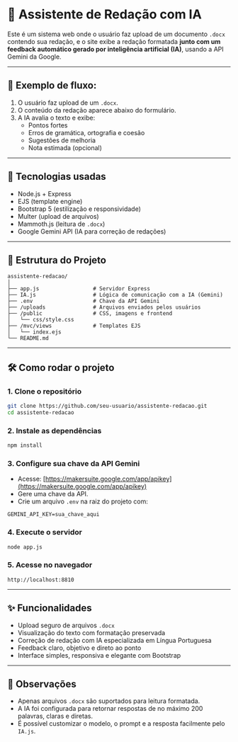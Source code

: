 # 🧠 Assistente de Redação com IA

Este é um sistema web onde o usuário faz upload de um documento `.docx` contendo sua redação, e o site exibe a redação formatada **junto com um feedback automático gerado por inteligência artificial (IA)**, usando a API Gemini da Google.

---

## 📸 Exemplo de fluxo:

1. O usuário faz upload de um `.docx`.
2. O conteúdo da redação aparece abaixo do formulário.
3. A IA avalia o texto e exibe:
   - Pontos fortes
   - Erros de gramática, ortografia e coesão
   - Sugestões de melhoria
   - Nota estimada (opcional)

---

## 🚀 Tecnologias usadas

- Node.js + Express
- EJS (template engine)
- Bootstrap 5 (estilização e responsividade)
- Multer (upload de arquivos)
- Mammoth.js (leitura de `.docx`)
- Google Gemini API (IA para correção de redações)

---

## 📂 Estrutura do Projeto

```
assistente-redacao/
│
├── app.js                 # Servidor Express
├── IA.js                  # Lógica de comunicação com a IA (Gemini)
├── .env                   # Chave da API Gemini
├── /uploads               # Arquivos enviados pelos usuários
├── /public                # CSS, imagens e frontend
│   └── css/style.css
├── /mvc/views             # Templates EJS
│   └── index.ejs
└── README.md
```

---

## 🛠️ Como rodar o projeto

### 1. Clone o repositório

```bash
git clone https://github.com/seu-usuario/assistente-redacao.git
cd assistente-redacao
```

### 2. Instale as dependências

```bash
npm install
```

### 3. Configure sua chave da API Gemini

- Acesse: [https://makersuite.google.com/app/apikey](https://makersuite.google.com/app/apikey)
- Gere uma chave da API.
- Crie um arquivo `.env` na raiz do projeto com:

```env
GEMINI_API_KEY=sua_chave_aqui
```

### 4. Execute o servidor

```bash
node app.js
```

### 5. Acesse no navegador

```
http://localhost:8810
```

---

## ✨ Funcionalidades

- Upload seguro de arquivos `.docx`
- Visualização do texto com formatação preservada
- Correção de redação com IA especializada em Língua Portuguesa
- Feedback claro, objetivo e direto ao ponto
- Interface simples, responsiva e elegante com Bootstrap

---

## 📌 Observações

- Apenas arquivos `.docx` são suportados para leitura formatada.
- A IA foi configurada para retornar respostas de no máximo 200 palavras, claras e diretas.
- É possível customizar o modelo, o prompt e a resposta facilmente pelo `IA.js`.